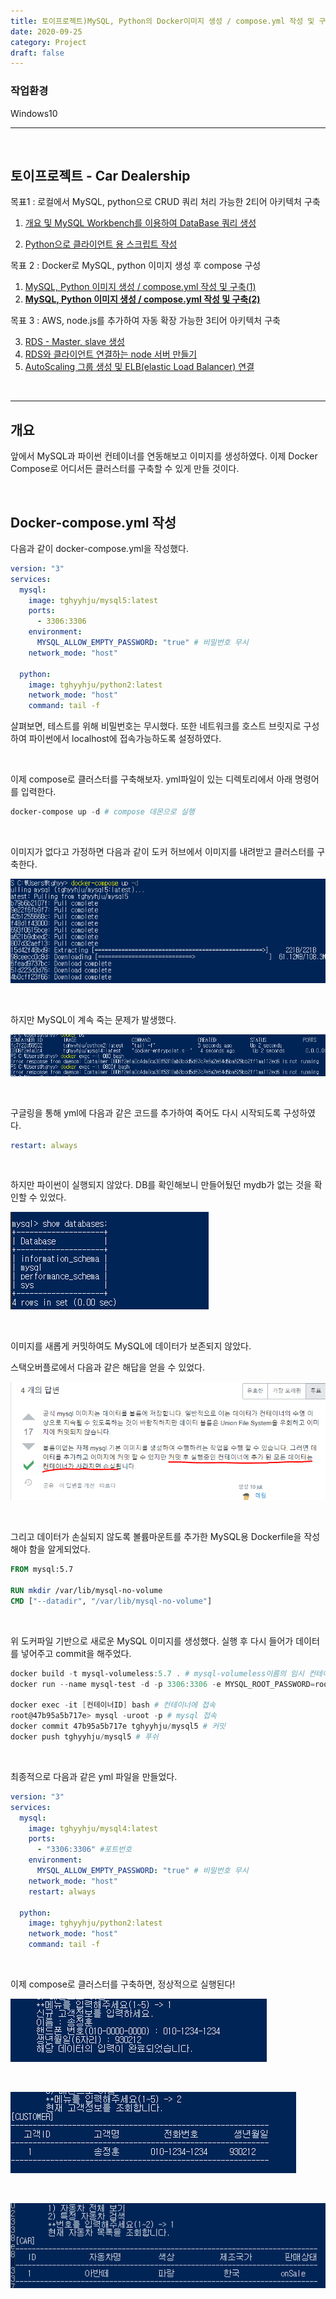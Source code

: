 ```yaml
---
title: 토이프로젝트)MySQL, Python의 Docker이미지 생성 / compose.yml 작성 및 구축(2)
date: 2020-09-25
category: Project
draft: false
---
```


### 작업환경

Windows10

---

<br/>

## 토이프로젝트 - Car Dealership

목표1 : 로컬에서 MySQL, python으로 CRUD 쿼리 처리 가능한 2티어 아키텍처 구축

1. [개요 및 MySQL Workbench를 이용하여 DataBase 쿼리 생성](https://jeonghoon.netlify.app/Project/miniproject/mini_query/)

2. [Python으로 클라이언트 용  스크립트 작성](https://jeonghoon.netlify.app/Project/miniproject/mini_python/)

목표 2 : Docker로 MySQL, python 이미지 생성 후 compose 구성

1. [MySQL, Python 이미지 생성 / compose.yml 작성 및 구축(1)](https://jeonghoon.netlify.app/Project/miniproject/mini_docker_images/)
2. [**<u>MySQL, Python 이미지 생성 / compose.yml 작성 및 구축(2)</u>**](https://jeonghoon.netlify.app/Project/miniproject/mini_docker_compose/)

목표 3 : AWS, node.js를 추가하여 자동 확장 가능한 3티어 아키텍처 구축

3. [RDS - Master, slave 생성](https://jeonghoon.netlify.app/Project/miniproject/mini_rds/)
4. [RDS와 클라이언트 연결하는 node 서버 만들기](https://jeonghoon.netlify.app/Project/miniproject/mini_node/)
5. [AutoScaling 그룹 생성 및 ELB(elastic Load Balancer) 연결](https://jeonghoon.netlify.app/Project/miniproject/mini_autoscaling/)

<br/>

---

## 개요

앞에서 MySQL과 파이썬 컨테이너를 연동해보고 이미지를 생성하였다. 이제 Docker Compose로 어디서든 클러스터를 구축할 수 있게 만들 것이다.

<br/>

## Docker-compose.yml 작성

다음과 같이 docker-compose.yml을 작성했다.

```yaml
version: "3"
services:
  mysql:
    image: tghyyhju/mysql5:latest 
    ports:
      - 3306:3306 
    environment:
      MYSQL_ALLOW_EMPTY_PASSWORD: "true" # 비밀번호 무시
    network_mode: "host"

  python:
    image: tghyyhju/python2:latest
    network_mode: "host"
    command: tail -f
```

살펴보면, 테스트를 위해 비밀번호는 무시했다. 또한 네트워크를 호스트 브릿지로 구성하여 파이썬에서 localhost에 접속가능하도록 설정하였다.

<br/>

이제 compose로 클러스터를 구축해보자. yml파일이 있는 디렉토리에서 아래 명령어를 입력한다.

```powershell
docker-compose up -d # compose 데몬으로 실행
```

<br/>

이미지가 없다고 가정하면 다음과 같이 도커 허브에서 이미지를 내려받고 클러스터를 구축한다.

![image-20201109204051267](mini_docker_compose.assets/image-20201109204051267.png)

<br/>

하지만 MySQL이 계속 죽는 문제가 발생했다.

![image-20201109215116878](mini_docker_compose.assets/image-20201109215116878.png)

<br/>

구글링을 통해 yml에 다음과 같은 코드를 추가하여 죽어도 다시 시작되도록 구성하였다.

```yaml
restart: always
```

<br/>

하지만 파이썬이 실행되지 않았다. DB를 확인해보니 만들어뒀던 mydb가 없는 것을 확인할 수 있었다. 

![image-20201111013143653](mini_docker_compose.assets/image-20201111013143653.png)

<br/>

이미지를 새롭게 커밋하여도 MySQL에 데이터가 보존되지 않았다.

스택오버플로에서 다음과 같은 해답을 얻을 수 있었다.

![image-20201111013629301](mini_docker_compose.assets/image-20201111013629301.png)

<br/>

그리고 데이터가 손실되지 않도록 볼륨마운트를 추가한 MySQL용 Dockerfile을 작성해야 함을 알게되었다.

```dockerfile
FROM mysql:5.7

RUN mkdir /var/lib/mysql-no-volume
CMD ["--datadir", "/var/lib/mysql-no-volume"]
```

<br/>

위 도커파일 기반으로 새로운 MySQL 이미지를 생성했다. 실행 후 다시 들어가 데이터를 넣어주고 commit을 해주었다.

```powershell
docker build -t mysql-volumeless:5.7 . # mysql-volumeless이름의 임시 컨테이너 생성
docker run --name mysql-test -d -p 3306:3306 -e MYSQL_ROOT_PASSWORD=root mysql-volumeless:5.7 # mysql-test라는 이름으로 실행

docker exec -it [컨테이너ID] bash # 컨테이너에 접속
root@47b95a5b717e> mysql -uroot -p # mysql 접속
docker commit 47b95a5b717e tghyyhju/mysql5 # 커밋
docker push tghyyhju/mysql5 # 푸쉬
```

<br/>

최종적으로 다음과 같은 yml 파일을 만들었다.

```yaml
version: "3"
services:
  mysql:
    image: tghyyhju/mysql4:latest 
    ports:
      - "3306:3306" #포트번호
    environment:
      MYSQL_ALLOW_EMPTY_PASSWORD: "true" # 비밀번호 무시
    network_mode: "host"
    restart: always
 
  python:
    image: tghyyhju/python2:latest
    network_mode: "host"
    command: tail -f
```

<br/>

이제 compose로 클러스터를 구축하면,  정상적으로 실행된다!

![image-20201111025732022](mini_docker_compose.assets/image-20201111025732022.png)

<br/>

![image-20201111025750597](mini_docker_compose.assets/image-20201111025750597.png)

<br/>

![image-20201111025850534](mini_docker_compose.assets/image-20201111025850534.png)

